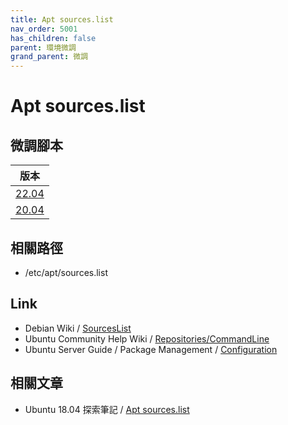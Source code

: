```yaml
---
title: Apt sources.list
nav_order: 5001
has_children: false
parent: 環境微調
grand_parent: 微調
---
```



# Apt sources.list

## 微調腳本

| 版本 |
| --- |
| [22.04](https://github.com/samwhelp/note-about-ubuntu/tree/gh-pages/_demo/adjustment/env/apt-sources-list/22.04) |
| [20.04](https://github.com/samwhelp/note-about-ubuntu/tree/gh-pages/_demo/adjustment/env/apt-sources-list/20.04) |


## 相關路徑

* /etc/apt/sources.list


## Link

* Debian Wiki / [SourcesList](https://wiki.debian.org/SourcesList)
* Ubuntu Community Help Wiki / [Repositories/CommandLine](https://help.ubuntu.com/community/Repositories/CommandLine)
* Ubuntu Server Guide / Package Management / [Configuration](https://help.ubuntu.com/lts/serverguide/configuration.html)


## 相關文章

* Ubuntu 18.04 探索筆記 / [Apt sources.list](https://samwhelp.github.io/note-ubuntu-18.04/read/howto/install/apt-sources-list/)
